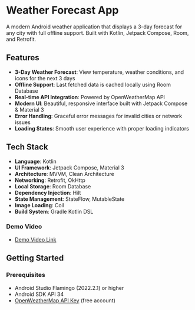 # Weather Forecast App

A modern Android weather application that displays a 3-day forecast for any city with full offline support. Built with Kotlin, Jetpack Compose, Room, and Retrofit.

## Features

- **3-Day Weather Forecast**: View temperature, weather conditions, and icons for the next 3 days
- **Offline Support**: Last fetched data is cached locally using Room Database
- **Real-time API Integration**: Powered by OpenWeatherMap API
- **Modern UI**: Beautiful, responsive interface built with Jetpack Compose & Material 3
- **Error Handling**: Graceful error messages for invalid cities or network issues
- **Loading States**: Smooth user experience with proper loading indicators

## Tech Stack

- **Language**: Kotlin
- **UI Framework**: Jetpack Compose, Material 3
- **Architecture**: MVVM, Clean Architecture
- **Networking**: Retrofit, OkHttp
- **Local Storage**: Room Database
- **Dependency Injection**: Hilt
- **State Management**: StateFlow, MutableState
- **Image Loading**: Coil
- **Build System**: Gradle Kotlin DSL

### Demo Video
- [Demo Video Link](https://drive.google.com/file/d/1KLVK9BSogL3MDyMxBeUqEKU2D_3WB3v4/view?usp=sharing)

## Getting Started

### Prerequisites
- Android Studio Flamingo (2022.2.1) or higher
- Android SDK API 34
- [OpenWeatherMap API Key](https://home.openweathermap.org/api_keys) (free account)
